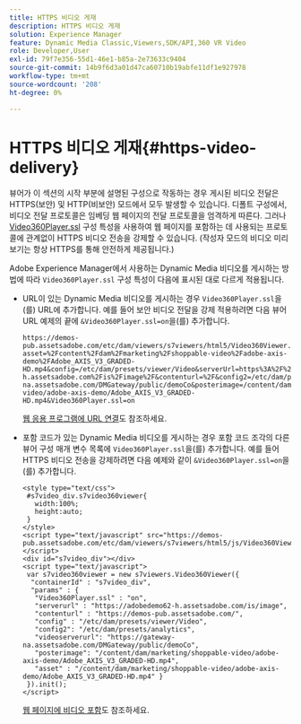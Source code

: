 ```yaml
---
title: HTTPS 비디오 게재
description: HTTPS 비디오 게재
solution: Experience Manager
feature: Dynamic Media Classic,Viewers,SDK/API,360 VR Video
role: Developer,User
exl-id: 79f7e356-55d1-46e1-b85a-2e73633c9404
source-git-commit: 14b9f6d3a01d47ca60710b19abfe11df1e927978
workflow-type: tm+mt
source-wordcount: '208'
ht-degree: 0%

---
```


# HTTPS 비디오 게재{#https-video-delivery}

<!-- >[!NOTE]
>
>HTTP Secure Video Delivery applies only to AEM 6.2 with the installation of [Feature Pack-13480](https://www.adobeaemcloud.com/content/marketplace/marketplaceProxy.html?packagePath=/content/companies/public/adobe/packages/cq620/featurepack/cq-6.2.0-featurepack-13480) and to AEM 6.1 with installation of [Feature Pack NPR-15011](https://www.adobeaemcloud.com/content/marketplace/marketplaceProxy.html?packagePath=/content/companies/public/adobe/packages/cq610/featurepack/cq-6.1.0-featurepack-15011). -->

뷰어가 이 섹션의 시작 부분에 설명된 구성으로 작동하는 경우 게시된 비디오 전달은 HTTPS(보안) 및 HTTP(비보안) 모드에서 모두 발생할 수 있습니다. 디폴트 구성에서, 비디오 전달 프로토콜은 임베딩 웹 페이지의 전달 프로토콜을 엄격하게 따른다. 그러나 [Video360Player.ssl](/help/aem-viewers-ref/c-html5-aem-asset-viewers/c-html5-aem-video360/r-html5-aem-video360-config-attrib/r-html5-aem-video360-config-attrib-video360player-ssl.md) 구성 특성을 사용하여 웹 페이지를 포함하는 데 사용되는 프로토콜에 관계없이 HTTPS 비디오 전송을 강제할 수 있습니다. (작성자 모드의 비디오 미리 보기는 항상 HTTPS를 통해 안전하게 제공됩니다.)

Adobe Experience Manager에서 사용하는 Dynamic Media 비디오를 게시하는 방법에 따라 `Video360Player.ssl` 구성 특성이 다음에 표시된 대로 다르게 적용됩니다.

* URL이 있는 Dynamic Media 비디오를 게시하는 경우 `Video360Player.ssl`을(를) URL에 추가합니다. 예를 들어 보안 비디오 전달을 강제 적용하려면 다음 뷰어 URL 예제의 끝에 `&Video360Player.ssl=on`을(를) 추가합니다.

  ```
  https://demos-pub.assetsadobe.com/etc/dam/viewers/s7viewers/html5/Video360Viewer.html?asset=%2Fcontent%2Fdam%2Fmarketing%2Fshoppable-video%2Fadobe-axis-demo%2FAdobe_AXIS_V3_GRADED-HD.mp4&config=/etc/dam/presets/viewer/Video&serverUrl=https%3A%2F%2Fadobedemo62-h.assetsadobe.com%2Fis%2Fimage%2F&contenturl=%2F&config2=/etc/dam/presets/analytics&videoserverurl=https://gateway-na.assetsadobe.com/DMGateway/public/demoCo&posterimage=/content/dam/marketing/shoppable-video/adobe-axis-demo/Adobe_AXIS_V3_GRADED-HD.mp4&Video360Player.ssl=on
  ```

  [웹 응용 프로그램에 URL 연결](https://experienceleague.adobe.com/docs/experience-manager-65/assets/dynamic/linking-urls-to-yourwebapplication.html?lang=ko#dynamic)도 참조하세요.

* 포함 코드가 있는 Dynamic Media 비디오를 게시하는 경우 포함 코드 조각의 다른 뷰어 구성 매개 변수 목록에 `Video360Player.ssl`을(를) 추가합니다. 예를 들어 HTTPS 비디오 전송을 강제하려면 다음 예제와 같이 `&Video360Player.ssl=on`을(를) 추가합니다.

  ```
  <style type="text/css"> 
   #s7video_div.s7video360viewer{ 
     width:100%;  
     height:auto; 
   } 
  </style> 
  <script type="text/javascript" src="https://demos-pub.assetsadobe.com/etc/dam/viewers/s7viewers/html5/js/Video360Viewer.js"></script> 
  <div id="s7video_div"></div> 
  <script type="text/javascript"> 
   var s7video360viewer = new s7viewers.Video360Viewer({ 
    "containerId" : "s7video_div", 
    "params" : {  
     "Video360Player.ssl" : "on", 
     "serverurl" : "https://adobedemo62-h.assetsadobe.com/is/image", 
     "contenturl" : "https://demos-pub.assetsadobe.com/",  
     "config" : "/etc/dam/presets/viewer/Video", 
     "config2": "/etc/dam/presets/analytics", 
     "videoserverurl": "https://gateway-na.assetsadobe.com/DMGateway/public/demoCo", 
     "posterimage": "/content/dam/marketing/shoppable-video/adobe-axis-demo/Adobe_AXIS_V3_GRADED-HD.mp4", 
     "asset" : "/content/dam/marketing/shoppable-video/adobe-axis-demo/Adobe_AXIS_V3_GRADED-HD.mp4" } 
   }).init(); 
  </script>
  ```

  [웹 페이지에 비디오 포함](https://experienceleague.adobe.com/docs/experience-manager-65/assets/dynamic/linking-urls-to-yourwebapplication.html?lang=ko#dynamic)도 참조하세요.
